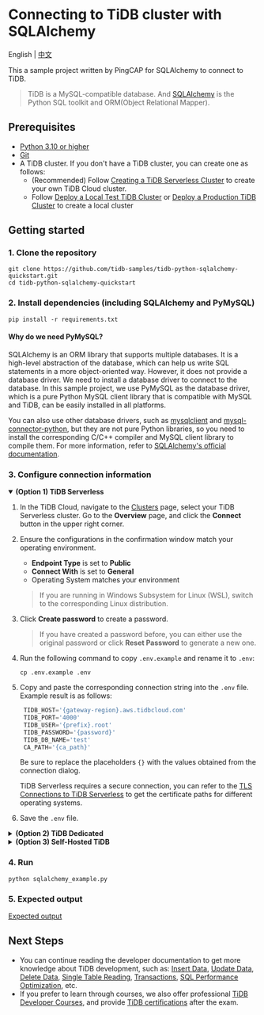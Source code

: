 # Connecting to TiDB cluster with SQLAlchemy

English | [中文](/README-zh.md)

This a sample project written by PingCAP for SQLAlchemy to connect to TiDB.
> TiDB is a MySQL-compatible database. And [SQLAlchemy](https://www.sqlalchemy.org/) is the Python SQL toolkit and ORM(Object Relational Mapper).

## Prerequisites

- [Python 3.10 or higher](https://www.python.org/downloads/)
- [Git](https://git-scm.com/downloads)
- A TiDB cluster. If you don't have a TiDB cluster, you can create one as follows:
  - (Recommended) Follow [Creating a TiDB Serverless Cluster](https://docs.pingcap.com/tidbcloud/dev-guide-build-cluster-in-cloud) to create your own TiDB Cloud cluster.
  - Follow [Deploy a Local Test TiDB Cluster](https://docs.pingcap.com/tidb/stable/quick-start-with-tidb#deploy-a-local-test-cluster) or [Deploy a Production TiDB Cluster](https://docs.pingcap.com/tidb/stable/production-deployment-using-tiup) to create a local cluster

## Getting started

### 1. Clone the repository

```shell
git clone https://github.com/tidb-samples/tidb-python-sqlalchemy-quickstart.git
cd tidb-python-sqlalchemy-quickstart
```

### 2. Install dependencies (including SQLAlchemy and PyMySQL)

```shell
pip install -r requirements.txt
```

#### Why do we need PyMySQL?

SQLAlchemy is an ORM library that supports multiple databases. It is a high-level abstraction of the database, which can help us write SQL statements in a more object-oriented way. However, it does not provide a database driver. We need to install a database driver to connect to the database. In this sample project, we use PyMySQL as the database driver, which is a pure Python MySQL client library that is compatible with MySQL and TiDB, can be easily installed in all platforms.

You can also use other database drivers, such as [mysqlclient](https://github.com/PyMySQL/mysqlclient) and [mysql-connector-python](https://dev.mysql.com/doc/connector-python/en/), but they are not pure Python libraries, so you need to install the corresponding C/C++ compiler and MySQL client library to compile them. For more information, refer to [SQLAlchemy's official documentation](https://docs.sqlalchemy.org/en/20/core/engines.html#mysql).

### 3. Configure connection information

<details open>
<summary><b>(Option 1) TiDB Serverless</b></summary>

1. In the TiDB Cloud, navigate to the [Clusters](https://tidbcloud.com/console/clusters) page, select your TiDB Serverless cluster. Go to the **Overview** page, and click the **Connect** button in the upper right corner.
2. Ensure the configurations in the confirmation window match your operating environment.
    - **Endpoint Type** is set to **Public**
    - **Connect With** is set to **General**
    - Operating System matches your environment
    > If you are running in Windows Subsystem for Linux (WSL), switch to the corresponding Linux distribution.
3. Click **Create password** to create a password.
    > If you have created a password before, you can either use the original password or click **Reset Password** to generate a new one.
4. Run the following command to copy `.env.example` and rename it to `.env`:

    ```shell
    cp .env.example .env
    ```

5. Copy and paste the corresponding connection string into the `.env` file. Example result is as follows:

   ```python
    TIDB_HOST='{gateway-region}.aws.tidbcloud.com'
    TIDB_PORT='4000'
    TIDB_USER='{prefix}.root'
    TIDB_PASSWORD='{password}'
    TIDB_DB_NAME='test'
    CA_PATH='{ca_path}'
    ```

    Be sure to replace the placeholders `{}` with the values obtained from the connection dialog.

    TiDB Serverless requires a secure connection, you can refer to the [TLS Connections to TiDB Serverless](https://docs.pingcap.com/tidbcloud/secure-connections-to-serverless-clusters) to get the certificate paths for different operating systems.

6. Save the `.env` file.

</details>

<details>

<summary><b>(Option 2) TiDB Dedicated</b></summary>

1. In the TiDB Cloud, select your TiDB Dedicated cluster. Go to the **Overview** page, and click the **Connect** button in the upper right corner. Click **Allow Access from Anywhere** and then click **Download TiDB cluster CA** to download the certificate.
    > For more configuration details, refer to [TiDB Dedicated Standard Connection](https://docs.pingcap.com/tidbcloud/connect-via-standard-connection).
2. Run the following command to copy `.env.example` and rename it to `.env`:

    ```shell
    cp .env.example .env
    ```

3. Copy and paste the corresponding connection string into the `.env` file. Example result is as follows:

   ```python
    TIDB_HOST='{host}.clusters.tidb-cloud.com'
    TIDB_PORT='4000'
    TIDB_USER='{username}'
    TIDB_PASSWORD='{password}'
    TIDB_DB_NAME='test'
    CA_PATH='{your-downloaded-ca-path}'
    ```

    Be sure to replace the placeholders `{}` with the values obtained from the **Connect** window, and configure `CA_PATH` with the certificate path downloaded in the previous step.

4. Save the `.env` file.

</details>

<details>
<summary><b>(Option 3) Self-Hosted TiDB</b></summary>

1. Run the following command to copy `.env.example` and rename it to `.env`:

    ```shell
    cp .env.example .env
    ```

2. Copy and paste the corresponding connection string into the `.env` file. Example result is as follows:

    ```python
    TIDB_HOST='{tidb_server_host}'
    TIDB_PORT='4000'
    TIDB_USER='root'
    TIDB_PASSWORD='{password}'
    TIDB_DB_NAME='test'
    ```

    Be sure to replace the placeholders `{}` with the values, and remove the `CA_PATH` line. If you are running TiDB locally, the default host address is `127.0.0.1`, and the password is empty.

3. Save the `.env` file.

</details>

### 4. Run

```shell
python sqlalchemy_example.py
```

### 5. Expected output

[Expected output](/Expected-Output.txt)

## Next Steps

- You can continue reading the developer documentation to get more knowledge about TiDB development, such as: [Insert Data](https://docs.pingcap.com/tidb/stable/dev-guide-insert-data), [Update Data](https://docs.pingcap.com/tidb/stable/dev-guide-update-data), [Delete Data](https://docs.pingcap.com/tidb/stable/dev-guide-delete-data), [Single Table Reading](https://docs.pingcap.com/tidb/stable/dev-guide-get-data-from-single-table), [Transactions](https://docs.pingcap.com/tidb/stable/dev-guide-transaction-overview), [SQL Performance Optimization](https://docs.pingcap.com/tidb/stable/dev-guide-optimize-sql-overview), etc.
- If you prefer to learn through courses, we also offer professional [TiDB Developer Courses](https://www.pingcap.com/education/), and provide [TiDB certifications](https://www.pingcap.com/education/certification/) after the exam.
